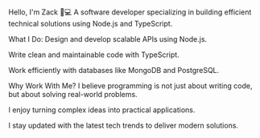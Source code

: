Hello, I'm Zack 👨💻
A software developer specializing in building efficient technical solutions using Node.js and TypeScript.

What I Do:
Design and develop scalable APIs using Node.js.

Write clean and maintainable code with TypeScript.

Work efficiently with databases like MongoDB and PostgreSQL.

Why Work With Me?
I believe programming is not just about writing code, but about solving real-world problems.

I enjoy turning complex ideas into practical applications.

I stay updated with the latest tech trends to deliver modern solutions.

